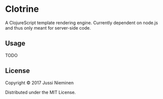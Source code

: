 # Clotrine

A ClojureScript template rendering engine. Currently dependent on node.js and
thus only meant for server-side code.

## Usage

TODO

## License

Copyright © 2017 Jussi Nieminen

Distributed under the MIT License.
